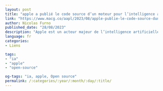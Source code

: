 ```yaml
---
layout: post
title: "apple a publié le code source d’un moteur pour l’intelligence artificielle"
link: "https://www.macg.co/aapl/2023/08/apple-publie-le-code-source-dun-moteur-pour-lintelligence-artificielle-138881"
author: Nicolas Furno
published_date: "28/08/2023"
description: "Apple est un acteur majeur de l’intelligence artificielle, même si depuis le passage au premier plan d’OpenAI et de son ChatGPT, on pourrait croire que l’entreprise de Tim Cook est à la traine. Les processus d’apprentissage automatisé sont pourtant à l’œuvre dans ses systèmes d’exploitation depuis des années, pour identifier le contenu des photos, pour transcrire du texte à la volée et pour des dizaines d’autres usages. En coulisses, Apple travaille aussi sur d’autres sous-domaines du secteur, comme en témoigne ce dépôt ouvert courant juillet sur GitHub."
language: fr
categories:
- Liens

tags:
- "ia"
- "apple"
- "open-source"

og-tags: "ia, apple, Open source"
permalink: /:categories/:year/:month/:day/:title/
---
```

